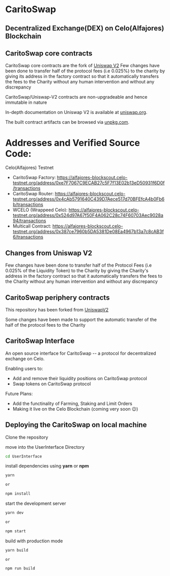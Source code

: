 # CaritoSwap
## Decentralized Exchange(DEX) on Celo(Alfajores) Blockchain


## CaritoSwap core contracts
CaritoSwap core contracts are the fork of [Uniswap V2](https://github.com/Uniswap/uniswap-v2-core)
Few changes have been done to transfer half of the protocol fees (i.e 0.025%) to the charity by giving its address in the factory contract so that it automatically transfers the fees to the Charity without any human intervention and without any discrepancy

CaritoSwap/Uniswap-V2 contracts are non-upgradeable and hence immutable in nature

In-depth documentation on Uniswap V2 is available at [uniswap.org](https://uniswap.org/docs).

The built contract artifacts can be browsed via [unpkg.com](https://unpkg.com/browse/@uniswap/v2-core@latest/).

# Addresses and Verified Source Code:

Celo(Alfajores) Testnet
- CaritoSwap Factory: https://alfajores-blockscout.celo-testnet.org/address/0xe7F7067C9ECAB27c5F7f13E02b13eD50931f6D0f/transactions
- CaritoSwap Router: https://alfajores-blockscout.celo-testnet.org/address/0x4cAb5791640C439D7Aece517d70BFEfcA4b0Fb6b/transactions
- WCELO (Wrappeed Celo): https://alfajores-blockscout.celo-testnet.org/address/0x524d97A67f50F4A062C28c74F60703Aec9028a94/transactions
- Multicall Contract: https://alfajores-blockscout.celo-testnet.org/address/0x387ce7960b5DA5381De08Ea4967b13a7c8cAB3f6/transactions



## Changes from Uniswap V2

Few changes have been done to transfer half of the Protocol Fees (i.e 0.025% of the Liquidity Token) to the Charity by giving the Charity's address in the factory contract so that it automatically transfers the fees to the Charity without any human intervention and without any discrepancy

## CaritoSwap periphery contracts

This repository has been forked from [UniswapV2](https://github.com/Uniswap/uniswap-v2-periphery)

Some changes have been made to support the automatic transfer of the half of the protocol fees to the Charity



## CaritoSwap Interface

An open source interface for CaritoSwap -- a protocol for decentralized exchange on Celo.

Enabling users to:

- Add and remove their liquidity positions on CaritoSwap protocol
- Swap tokens on CaritoSwap protocol

Future Plans:

- Add the functinality of Farming, Staking and Limit Orders
- Making it live on the Celo Blockchain (coming very soon 😉)

## Deploying the CaritoSwap on local machine

Clone the repository

move into the UserInterface Directory

```sh
cd UserInterface
```

install dependencies using **yarn** or **npm**

```sh
yarn

or

npm install
```

start the development server
```sh
yarn dev

or

npm start
```

build with production mode
```sh
yarn build

or

npm run build
```